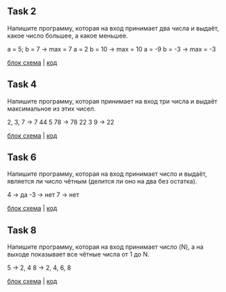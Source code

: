 ## Task 2
Напишите программу, которая на вход принимает два числа и выдаёт, какое число большее, а какое меньшее.

a = 5; b = 7 -> max = 7
a = 2 b = 10 -> max = 10
a = -9 b = -3 -> max = -3

[блок схема](PlanDiagram.drawio.png) | [код](Program.cs)

## Task 4
Напишите программу, которая принимает на вход три числа и выдаёт максимальное из этих чисел.

2, 3, 7 -> 7
44 5 78 -> 78
22 3 9 -> 22

[блок схема](PlanDiagram1.drawio.png) | [код](Program1.cs)


## Task 6
Напишите программу, которая на вход принимает число и выдаёт, является ли число чётным (делится ли оно на два без остатка).

4 -> да
-3 -> нет
7 -> нет

[блок схема](PlanDiagram2.drawio.png) | [код](Program2.cs)


## Task 8
 Напишите программу, которая на вход принимает число (N), а на выходе показывает все чётные числа от 1 до N.

5 -> 2, 4
8 -> 2, 4, 6, 8

[блок схема](PlanDiagram3.drawio.png) | [код](Program3.cs)
